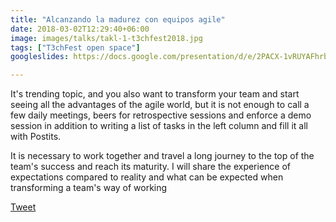 ```yaml
---
title: "Alcanzando la madurez con equipos agile"
date: 2018-03-02T12:29:40+06:00
image: images/talks/takl-1-t3chfest2018.jpg
tags: ["T3chFest open space"]
googleslides: https://docs.google.com/presentation/d/e/2PACX-1vRUYAFhrb4inGGdmZVDJtrQpkpmKZYurUxX5c6ovrgu1VWpOpMFGRHByPWsP3eJl6LFCkK9rfVWaoXO/embed?start=false&loop=false&delayms=3000

---
```

It's trending topic, and you also want to transform your team and start seeing all the advantages of the agile world, but it is not enough to call a few daily meetings, beers for retrospective sessions and enforce a demo session in addition to writing a list of tasks in the left column and fill it all with Postits. 

It is necessary to work together and travel a long journey to the top of the team's success and reach its maturity. I will share the experience of expectations compared to reality and what can be expected when transforming a team's way of working
<div class="blog-content singleiconp">
    <a href="http://twitter.com/intent/tweet?text=Check%20out%20this%20talk:%20“Cloud-native%20monitoring%20with%20Prometheus”%20by%20%40beatrizmrg%20%23PrometheusIO%20%23codemoMadrid&url=https://b3a.dev/talks/t3chfest-2018/" target="_blank" class="talklisticons btn btn-dafault btn-details hvr-bounce-to-right"><i class="ion-social-twitter"></i> Tweet</a>
</div>


<br/>
<br/>
